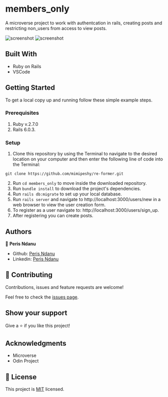 # members_only
A microverse project to work with authentcation in rails, creating posts and restricting non_users from access to view posts.


![screenshot](./new_user.png)
![screenshot](./edit_user.png)


## Built With

- Ruby on Rails
- VSCode

## Getting Started

To get a local copy up and running follow these simple example steps.

### Prerequisites

1. Ruby v.2.7.0
2. Rails 6.0.3.

### Setup

1. Clone this repository by using the Terminal to navigate to the desired location on your computer and then enter the following line of code into the Terminal:
```
git clone https://github.com/mimipeshy/re-former.git
```
2. Run `cd members_only` to move inside the downloaded repository.
3. Run `bundle install` to download the project's dependencies.
4. Run `rails db:migrate` to set up your local database.
5. Run `rails server` and navigate to http://localhost:3000/users/new in a web browser to view the user creation form.
6. To register as a user navigate to: http://localhost:3000/users/sign_up.
7. After registering you can create posts.



## Authors

👤 **Peris Ndanu**

- Github: [Peris Ndanu](https://github.com/mimipeshy)
- Linkedin: [Peris Ndanu](https://www.linkedin.com/in/peris-ndanu-405083193/)


## 🤝 Contributing

Contributions, issues and feature requests are welcome!

Feel free to check the [issues page](issues/).

## Show your support

Give a ⭐️ if you like this project!

## Acknowledgments

- Microverse
- Odin Project

## 📝 License

This project is [MIT](lic.url) licensed.
